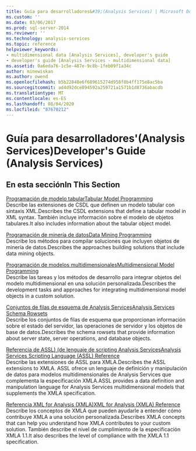 ```yaml
---
title: Guía para desarrolladores&#39;(Analysis Services) | Microsoft Docs
ms.custom: ''
ms.date: 03/06/2017
ms.prod: sql-server-2014
ms.reviewer: ''
ms.technology: analysis-services
ms.topic: reference
helpviewer_keywords:
- multidimensional data [Analysis Services], developer's guide
- developer's guide [Analysis Services - multidimensional data]
ms.assetid: 0a6eda76-1c5e-487e-9c8b-1feb09f1a34c
author: minewiskan
ms.author: owend
ms.openlocfilehash: b5b22848e6f689615274d958f8b4ff175e8ac5ba
ms.sourcegitcommit: ad4d92dce894592a259721a1571b1d8736abacdb
ms.translationtype: MT
ms.contentlocale: es-ES
ms.lasthandoff: 08/04/2020
ms.locfileid: "87670212"
---
```

# <a name="developer39s-guide-analysis-services"></a><span data-ttu-id="a7bb0-102">Guía para desarrolladores&#39;(Analysis Services)</span><span class="sxs-lookup"><span data-stu-id="a7bb0-102">Developer&#39;s Guide (Analysis Services)</span></span>
    
## <a name="in-this-section"></a><span data-ttu-id="a7bb0-103">En esta sección</span><span class="sxs-lookup"><span data-stu-id="a7bb0-103">In This Section</span></span>  
 [<span data-ttu-id="a7bb0-104">Programación de modelo tabular</span><span class="sxs-lookup"><span data-stu-id="a7bb0-104">Tabular Model Programming</span></span>](tabular-model-programming-compatibility-levels-1050-1103/tabular-model-programming-for-compatibility-levels-1050-through-1103.md)  
 <span data-ttu-id="a7bb0-105">Describe las extensiones de CSDL que definen un modelo tabular con sintaxis XML.</span><span class="sxs-lookup"><span data-stu-id="a7bb0-105">Describes the CSDL extensions that define a tabular model in XML syntax.</span></span> <span data-ttu-id="a7bb0-106">También incluye información sobre el modelo de objetos tabulares.</span><span class="sxs-lookup"><span data-stu-id="a7bb0-106">It also includes information about the tabular object model.</span></span>  
  
 [<span data-ttu-id="a7bb0-107">Programación de minería de datos</span><span class="sxs-lookup"><span data-stu-id="a7bb0-107">Data Mining Programming</span></span>](dev-guide/data-mining-programming.md)  
 <span data-ttu-id="a7bb0-108">Describe los métodos para compilar soluciones que incluyen objetos de minería de datos.</span><span class="sxs-lookup"><span data-stu-id="a7bb0-108">Describes the approaches building solutions that include data mining objects.</span></span>  
  
 [<span data-ttu-id="a7bb0-109">Programación de modelos multidimensionales</span><span class="sxs-lookup"><span data-stu-id="a7bb0-109">Multidimensional Model Programming</span></span>](multidimensional-models/multidimensional-model-programming.md)  
 <span data-ttu-id="a7bb0-110">Describe las tareas y los métodos de desarrollo para integrar objetos del modelo multidimensional en una solución personalizada.</span><span class="sxs-lookup"><span data-stu-id="a7bb0-110">Describes the development tasks and approaches for integrating multidimensional model objects in a custom solution.</span></span>  
  
 [<span data-ttu-id="a7bb0-111">Conjuntos de filas de esquema de Analysis Services</span><span class="sxs-lookup"><span data-stu-id="a7bb0-111">Analysis Services Schema Rowsets</span></span>](https://docs.microsoft.com/bi-reference/schema-rowsets/analysis-services-schema-rowsets)  
 <span data-ttu-id="a7bb0-112">Describe los conjuntos de filas de esquema que proporcionan información sobre el estado del servidor, las operaciones de servidor y los objetos de base de datos.</span><span class="sxs-lookup"><span data-stu-id="a7bb0-112">Describes the schema rowsets that provide information about server state, server operations, and database objects.</span></span>  
  
 [<span data-ttu-id="a7bb0-113">Referencia de ASSL&#41; &#40;de lenguaje de scripting Analysis Services</span><span class="sxs-lookup"><span data-stu-id="a7bb0-113">Analysis Services Scripting Language &#40;ASSL&#41; Reference</span></span>](https://docs.microsoft.com/bi-reference/assl/analysis-services-scripting-language-assl-for-xmla)  
 <span data-ttu-id="a7bb0-114">Describe las extensiones de ASSL para XMLA.</span><span class="sxs-lookup"><span data-stu-id="a7bb0-114">Describes the ASSL extensions to XMLA.</span></span> <span data-ttu-id="a7bb0-115">ASSL ofrece un lenguaje de definición y manipulación de datos para modelos multidimensionales de Analysis Services que complementa la especificación XMLA.</span><span class="sxs-lookup"><span data-stu-id="a7bb0-115">ASSL provides a data definition and manipulation language for Analysis Services multidimensional models that supplements the XMLA specification.</span></span>  
  
 [<span data-ttu-id="a7bb0-116">Referencia XML for Analysis &#40;XMLA&#41;</span><span class="sxs-lookup"><span data-stu-id="a7bb0-116">XML for Analysis  &#40;XMLA&#41; Reference</span></span>](https://docs.microsoft.com/bi-reference/xmla/xml-for-analysis-xmla-reference)  
 <span data-ttu-id="a7bb0-117">Describe los conceptos de XMLA que pueden ayudarle a entender cómo contribuye XMLA a una solución personalizada.</span><span class="sxs-lookup"><span data-stu-id="a7bb0-117">Describes XMLA concepts that can help you understand how XMLA contributes to your custom solution.</span></span> <span data-ttu-id="a7bb0-118">También describe el nivel de cumplimiento de la especificación XMLA 1.1.</span><span class="sxs-lookup"><span data-stu-id="a7bb0-118">It also describes the level of compliance with the XMLA 1.1 specification.</span></span>  
  
  
